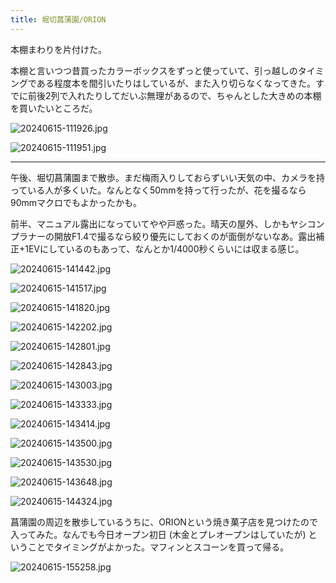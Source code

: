 ```yaml
---
title: 堀切菖蒲園/ORION
---
```


本棚まわりを片付けた。

本棚と言いつつ昔買ったカラーボックスをずっと使っていて、引っ越しのタイミングである程度本を間引いたりはしているが、また入り切らなくなってきた。すでに前後2列で入れたりしてだいぶ無理があるので、ちゃんとした大きめの本棚を買いたいところだ。

![20240615-111926.jpg](https://ceshmina-photos.s3.ap-northeast-1.amazonaws.com/medium/202406/20240615-111926.jpg)

![20240615-111951.jpg](https://ceshmina-photos.s3.ap-northeast-1.amazonaws.com/medium/202406/20240615-111951.jpg)

---

午後、堀切菖蒲園まで散歩。まだ梅雨入りしておらずいい天気の中、カメラを持っている人が多くいた。なんとなく50mmを持って行ったが、花を撮るなら90mmマクロでもよかったかも。

前半、マニュアル露出になっていてやや戸惑った。晴天の屋外、しかもヤシコンプラナーの開放F1.4で撮るなら絞り優先にしておくのが面倒がないなあ。露出補正+1EVにしているのもあって、なんとか1/4000秒くらいには収まる感じ。

![20240615-141442.jpg](https://ceshmina-photos.s3.ap-northeast-1.amazonaws.com/medium/202406/20240615-141442.jpg)

![20240615-141517.jpg](https://ceshmina-photos.s3.ap-northeast-1.amazonaws.com/medium/202406/20240615-141517.jpg)

![20240615-141820.jpg](https://ceshmina-photos.s3.ap-northeast-1.amazonaws.com/medium/202406/20240615-141820.jpg)

![20240615-142202.jpg](https://ceshmina-photos.s3.ap-northeast-1.amazonaws.com/medium/202406/20240615-142202.jpg)

![20240615-142801.jpg](https://ceshmina-photos.s3.ap-northeast-1.amazonaws.com/medium/202406/20240615-142801.jpg)

![20240615-142843.jpg](https://ceshmina-photos.s3.ap-northeast-1.amazonaws.com/medium/202406/20240615-142843.jpg)

![20240615-143003.jpg](https://ceshmina-photos.s3.ap-northeast-1.amazonaws.com/medium/202406/20240615-143003.jpg)

![20240615-143333.jpg](https://ceshmina-photos.s3.ap-northeast-1.amazonaws.com/medium/202406/20240615-143333.jpg)

![20240615-143414.jpg](https://ceshmina-photos.s3.ap-northeast-1.amazonaws.com/medium/202406/20240615-143414.jpg)

![20240615-143500.jpg](https://ceshmina-photos.s3.ap-northeast-1.amazonaws.com/medium/202406/20240615-143500.jpg)

![20240615-143530.jpg](https://ceshmina-photos.s3.ap-northeast-1.amazonaws.com/medium/202406/20240615-143530.jpg)

![20240615-143648.jpg](https://ceshmina-photos.s3.ap-northeast-1.amazonaws.com/medium/202406/20240615-143648.jpg)

![20240615-144324.jpg](https://ceshmina-photos.s3.ap-northeast-1.amazonaws.com/medium/202406/20240615-144324.jpg)

菖蒲園の周辺を散歩しているうちに、ORIONという焼き菓子店を見つけたので入ってみた。なんでも今日オープン初日 (木金とプレオープンはしていたが) ということでタイミングがよかった。マフィンとスコーンを買って帰る。

![20240615-155258.jpg](https://ceshmina-photos.s3.ap-northeast-1.amazonaws.com/medium/202406/20240615-155258.jpg "塩バターマフィン")

